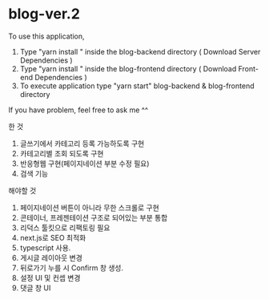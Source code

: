 # blog-ver.2

To use this application,

  1. Type "yarn install " inside the blog-backend directory ( Download Server Dependencies )
  2. Type "yarn install " inside the blog-frontend directory ( Download Front-end Dependencies )
  3. To execute application type "yarn start" blog-backend & blog-frontend directory

If you have problem, feel free to ask me ^^

한 것
1. 글쓰기에서 카테고리 등록 가능하도록 구현
2. 카테고리별 조회 되도록 구현
3. 반응형웹 구현(페이지네이션 부분 수정 필요)
4. 검색 기능

해야할 것
1. 페이지네이션 버튼이 아니라 무한 스크롤로 구현
2. 콘테이너, 프레젠테이션 구조로 되어있는 부분 통합
3. 리덕스 툴킷으로 리팩토링 필요
4. next.js로 SEO 최적화
5. typescript 사용.
6. 게시글 레이아웃 변경
7. 뒤로가기 누를 시 Confirm 창 생성.
8. 설정 UI 및 컨셉 변경
9. 댓글 창 UI 
